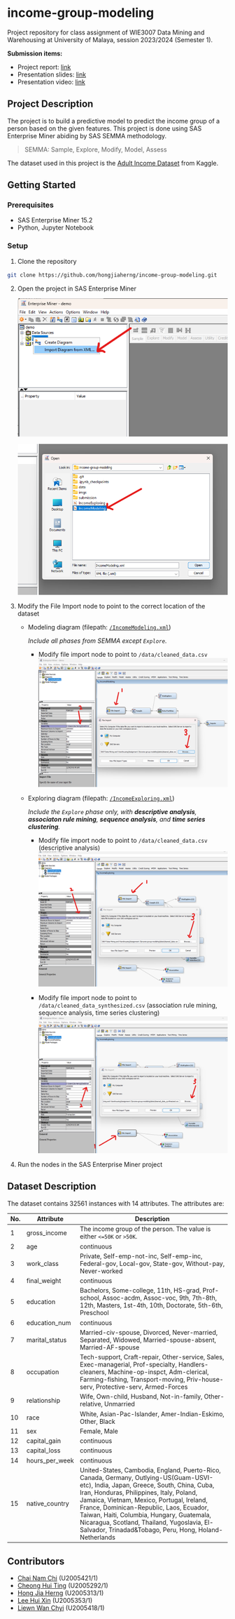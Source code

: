 # income-group-modeling

Project repository for class assignment of WIE3007 Data Mining and Warehousing at University of Malaya, session 2023/2024 (Semester 1).

**Submission items:**

- Project report: [link](https://github.com/hongjiaherng/income-group-modeling/blob/main/submission/WIE3007%20Group%20Assignment%20Report.pdf)
- Presentation slides: [link](https://github.com/hongjiaherng/income-group-modeling/blob/main/submission/WIE3007%20Group%20Assignment%20Slides.pdf)
- Presentation video: [link](https://drive.google.com/file/d/1V2lSD_1nrDhZUlHMh7PTBnzSKUlKaUrr/view?usp=sharing)

## Project Description

The project is to build a predictive model to predict the income group of a person based on the given features. This project is done using SAS Enterprise Miner abiding by SAS SEMMA methodology.

> SEMMA: Sample, Explore, Modify, Model, Assess

The dataset used in this project is the [Adult Income Dataset](https://www.kaggle.com/datasets/kritidoneria/adultdatasetxai) from Kaggle.

## Getting Started

### Prerequisites

- SAS Enterprise Miner 15.2
- Python, Jupyter Notebook

### Setup

1. Clone the repository

```bash
git clone https://github.com/hongjiaherng/income-group-modeling.git
```

2. Open the project in SAS Enterprise Miner

   ![import diagram](/imgs/import-diagram-from-xml.png)

   ![open diagram](/imgs/open-xml.png)

3. Modify the File Import node to point to the correct location of the dataset

   - Modeling diagram (filepath: [`/IncomeModeling.xml`](https://github.com/hongjiaherng/income-group-modeling/blob/main/IncomeModeling.xml))

     _Include all phases from SEMMA except `Explore`._

     - Modify file import node to point to `/data/cleaned_data.csv`
       ![modify file import node](/imgs/modify-import-file-model.png)

   - Exploring diagram (filepath: [`/IncomeExploring.xml`](https://github.com/hongjiaherng/income-group-modeling/blob/main/IncomeExploring.xml))

     _Include the `Explore` phase only, with **descriptive analysis**, **associaton rule mining**, **sequence analysis**, and **time series clustering**._

     - Modify file import node to point to `/data/cleaned_data.csv` (descriptive analysis)
       ![modify file import node 1](/imgs/modify-import-file-explore-1.png)

     - Modify file import node to point to `/data/cleaned_data_synthesized.csv` (association rule mining, sequence analysis, time series clustering)
       ![modify file import node 2](/imgs/modify-import-file-explore-2.png)

4. Run the nodes in the SAS Enterprise Miner project

## Dataset Description

The dataset contains 32561 instances with 14 attributes. The attributes are:

| No. | Attribute      | Description                                                                                                                                                                                                                                                                                                                                                                                                                    |
| --- | -------------- | ------------------------------------------------------------------------------------------------------------------------------------------------------------------------------------------------------------------------------------------------------------------------------------------------------------------------------------------------------------------------------------------------------------------------------ |
| 1   | gross_income   | The income group of the person. The value is either `<=50K` or `>50K`.                                                                                                                                                                                                                                                                                                                                                         |
| 2   | age            | continuous                                                                                                                                                                                                                                                                                                                                                                                                                     |
| 3   | work_class     | Private, Self-emp-not-inc, Self-emp-inc, Federal-gov, Local-gov, State-gov, Without-pay, Never-worked                                                                                                                                                                                                                                                                                                                          |
| 4   | final_weight   | continuous                                                                                                                                                                                                                                                                                                                                                                                                                     |
| 5   | education      | Bachelors, Some-college, 11th, HS-grad, Prof-school, Assoc-acdm, Assoc-voc, 9th, 7th-8th, 12th, Masters, 1st-4th, 10th, Doctorate, 5th-6th, Preschool                                                                                                                                                                                                                                                                          |
| 6   | education_num  | continuous                                                                                                                                                                                                                                                                                                                                                                                                                     |
| 7   | marital_status | Married-civ-spouse, Divorced, Never-married, Separated, Widowed, Married-spouse-absent, Married-AF-spouse                                                                                                                                                                                                                                                                                                                      |
| 8   | occupation     | Tech-support, Craft-repair, Other-service, Sales, Exec-managerial, Prof-specialty, Handlers-cleaners, Machine-op-inspct, Adm-clerical, Farming-fishing, Transport-moving, Priv-house-serv, Protective-serv, Armed-Forces                                                                                                                                                                                                       |
| 9   | relationship   | Wife, Own-child, Husband, Not-in-family, Other-relative, Unmarried                                                                                                                                                                                                                                                                                                                                                             |
| 10  | race           | White, Asian-Pac-Islander, Amer-Indian-Eskimo, Other, Black                                                                                                                                                                                                                                                                                                                                                                    |
| 11  | sex            | Female, Male                                                                                                                                                                                                                                                                                                                                                                                                                   |
| 12  | capital_gain   | continuous                                                                                                                                                                                                                                                                                                                                                                                                                     |
| 13  | capital_loss   | continuous                                                                                                                                                                                                                                                                                                                                                                                                                     |
| 14  | hours_per_week | continuous                                                                                                                                                                                                                                                                                                                                                                                                                     |
| 15  | native_country | United-States, Cambodia, England, Puerto-Rico, Canada, Germany, Outlying-US(Guam-USVI-etc), India, Japan, Greece, South, China, Cuba, Iran, Honduras, Philippines, Italy, Poland, Jamaica, Vietnam, Mexico, Portugal, Ireland, France, Dominican-Republic, Laos, Ecuador, Taiwan, Haiti, Columbia, Hungary, Guatemala, Nicaragua, Scotland, Thailand, Yugoslavia, El-Salvador, Trinadad&Tobago, Peru, Hong, Holand-Netherlands |

## Contributors

- [Chai Nam Chi](https://github.com/ChaiNamChi0624) (U2005421/1)
- [Cheong Hui Ting](https://github.com/jeongie) (U2005292/1)
- [Hong Jia Herng](https://github.com/hongjiaherng) (U2005313/1)
- [Lee Hui Xin](https://github.com/SeriousLee20) (U2005353/1)
- [Liewn Wan Chyi](https://github.com/WCHYI-CHEESE) (U2005418/1)
